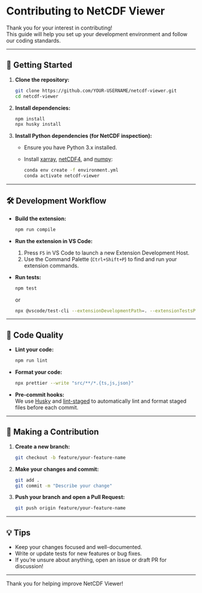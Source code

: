 # Contributing to NetCDF Viewer

Thank you for your interest in contributing!  
This guide will help you set up your development environment and follow our coding standards.

---

## 🚀 Getting Started

1. **Clone the repository:**

   ```sh
   git clone https://github.com/YOUR-USERNAME/netcdf-viewer.git
   cd netcdf-viewer
   ```

2. **Install dependencies:**

   ```sh
   npm install
   npx husky install
   ```

3. **Install Python dependencies (for NetCDF inspection):**
   - Ensure you have Python 3.x installed.
   - Install [xarray](https://xarray.dev/), [netCDF4](https://unidata.github.io/netcdf4-python/), and [numpy](https://numpy.org/):

     ```sh
     conda env create -f environment.yml
     conda activate netcdf-viewer
     ```

---

## 🛠️ Development Workflow

- **Build the extension:**

  ```sh
  npm run compile
  ```

- **Run the extension in VS Code:**

  1. Press `F5` in VS Code to launch a new Extension Development Host.
  2. Use the Command Palette (`Ctrl+Shift+P`) to find and run your extension commands.

- **Run tests:**

  ```sh
  npm test
  ```

  or

  ```sh
  npx @vscode/test-cli --extensionDevelopmentPath=. --extensionTestsPath=./out/test/index.js
  ```

---

## 🧹 Code Quality

- **Lint your code:**

  ```sh
  npm run lint
  ```

- **Format your code:**

  ```sh
  npx prettier --write "src/**/*.{ts,js,json}"
  ```

- **Pre-commit hooks:**  
  We use [Husky](https://typicode.github.io/husky/) and [lint-staged](https://github.com/okonet/lint-staged) to automatically lint and format staged files before each commit.

---

## 📝 Making a Contribution

1. **Create a new branch:**

   ```sh
   git checkout -b feature/your-feature-name
   ```

2. **Make your changes and commit:**

   ```sh
   git add .
   git commit -m "Describe your change"
   ```

3. **Push your branch and open a Pull Request:**

   ```sh
   git push origin feature/your-feature-name
   ```

---

## 💡 Tips

- Keep your changes focused and well-documented.
- Write or update tests for new features or bug fixes.
- If you’re unsure about anything, open an issue or draft PR for discussion!

---

Thank you for helping improve NetCDF Viewer!

